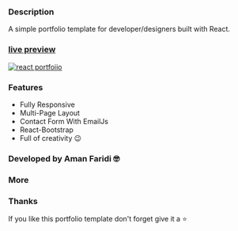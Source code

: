 ### Description

A simple portfolio template for developer/designers built with React. 

### [live preview](https://kronozz1.github.io/Aman-s_Dev_portfolio/)

[![react portfoiio](src/assets/images/react%20portfolio%20gif.gif)](https://ubaimutl.github.io/react-portfolio/)

### Features

- Fully Responsive
- Multi-Page Layout
- Contact Form With EmailJs
- React-Bootstrap
- Full of creativity 😉

### Developed by Aman Faridi 🤓

### More



### Thanks

If you like this portfolio template don't forget give it a ⭐ 

